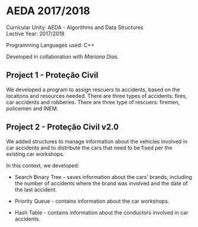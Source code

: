 # AEDA 2017/2018

Curricular Unity: AEDA - Algorithms and Data Structures <br>
Lective Year: 2017/2018

Programming Languages used: C++

Developed in collaboration with *Mariana Dias*.

## Project 1 - Proteção Civil

We developed a program to assign rescuers to accidents, based on the locations and resources needed. There are three types of accidents: fires, car accidents and robberies. There are three type of rescuers: firemen, policemen and INEM.

## Project 2 - Proteção Civil v2.0

We added structures to manage information about the vehicles involved in car accidents and to distribute the cars that need to be fixed per the existing car workshops. 

In this context, we developed:

* Search Binary Tree - saves information about the cars' brands, including the number of accidents where the brand was involved and the date of the last accident.

* Priority Queue - contains information about the car workshops.

* Hash Table - contains information about the conductors involved in car accidents.

